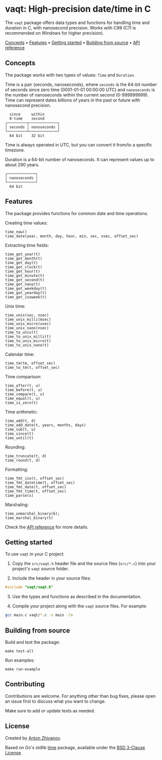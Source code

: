 # vaqt: High-precision date/time in C

The `vaqt` package offers data types and functions for handling time and duration in C, with nanosecond precision. Works with C99 (C11 is recommended on Windows for higher precision).

[Concepts](#concepts) •
[Features](#features) •
[Getting started](#getting-started) •
[Building from source](#building-from-source) •
[API reference](doc/api.md)

## Concepts

The package works with two types of values: `Time` and `Duration`.

Time is a pair (seconds, nanoseconds), where `seconds` is the 64-bit number of seconds since zero time (0001-01-01 00:00:00 UTC) and `nanoseconds` is the number of nanoseconds within the current second (0-999999999). Time can represent dates billions of years in the past or future with nanosecond precision.

```text
  since     within
  0-time    second
┌─────────┬─────────────┐
│ seconds │ nanoseconds │
└─────────┴─────────────┘
  64 bit    32 bit
```

Time is always operated in UTC, but you can convert it from/to a specific timezone.

Duration is a 64-bit number of nanoseconds. It can represent values up to about 290 years.

```text
┌─────────────┐
│ nanoseconds │
└─────────────┘
  64 bit
```

## Features

The package provides functions for common date and time operations.

Creating time values:

```text
time_now()
time_date(year, month, day, hour, min, sec, nsec, offset_sec)
```

Extracting time fields:

```text
time_get_year(t)
time_get_month(t)
time_get_day(t)
time_get_clock(t)
time_get_hour(t)
time_get_minute(t)
time_get_second(t)
time_get_nano(t)
time_get_weekday(t)
time_get_yearday(t)
time_get_isoweek(t)
```

Unix time:

```text
time_unix(sec, nsec)
time_unix_milli(msec)
time_unix_micro(usec)
time_unix_nano(nsec)
time_to_unix(t)
time_to_unix_milli(t)
time_to_unix_micro(t)
time_to_unix_nano(t)
```

Calendar time:

```text
time_tm(tm, offset_sec)
time_to_tm(t, offset_sec)
```

Time comparison:

```text
time_after(t, u)
time_before(t, u)
time_compare(t, u)
time_equal(t, u)
time_is_zero(t)
```

Time arithmetic:

```text
time_add(t, d)
time_add_date(t, years, months, days)
time_sub(t, u)
time_since(t)
time_until(t)
```

Rounding:

```text
time_truncate(t, d)
time_round(t, d)
```

Formatting:

```text
time_fmt_iso(t, offset_sec)
time_fmt_datetime(t, offset_sec)
time_fmt_date(t, offset_sec)
time_fmt_time(t, offset_sec)
time_parse(s)
```

Marshaling:

```text
time_unmarshal_binary(b);
time_marshal_binary(t)
```

Check the [API reference](doc/api.md) for more details.

## Getting started

To use `vaqt` in your C project:

1. Copy the `src/vaqt.h` header file and the source files (`src/*.c`) into your project's `vaqt` source folder.

2. Include the header in your source files:

```c
#include "vaqt/vaqt.h"
```

3. Use the types and functions as described in the documentation.

4. Compile your project along with the `vaqt` source files. For example:

```bash
gcc main.c vaqt/*.c -o main -lm
```

## Building from source

Build and test the package:

```
make test-all
```

Run examples:

```
make run-example
```

## Contributing

Contributions are welcome. For anything other than bug fixes, please open an issue first to discuss what you want to change.

Make sure to add or update tests as needed.

## License

Created by [Anton Zhiyanov](https://antonz.org/).

Based on Go's stdlib [time](https://github.com/golang/go/tree/master/src/time) package, available under the [BSD 3-Clause License](LICENSE).
